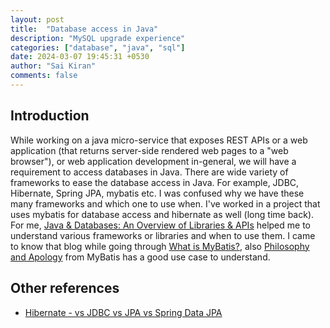 ```yaml
---
layout: post
title:  "Database access in Java"
description: "MySQL upgrade experience"
categories: ["database", "java", "sql"]
date: 2024-03-07 19:45:31 +0530
author: "Sai Kiran"
comments: false
---
```

## Introduction

While working on a java micro-service that exposes REST APIs or a web application (that returns server-side rendered web pages to a "web browser"), or web application development in-general, we will have a requirement to access databases in Java.
There are wide variety of frameworks to ease the database access in Java. For example, JDBC, Hibernate, Spring JPA, mybatis etc. I was confused why we have these many frameworks and which one to use when.
I've worked in a project that uses mybatis for database access and hibernate as well (long time back). For me, [Java & Databases: An Overview of Libraries & APIs](https://web.archive.org/web/20240127202222/https://www.marcobehler.com/guides/java-databases) helped me to understand various frameworks or libraries and when to use them. I came to know that blog while going through [What is MyBatis?](https://web.archive.org/web/20240109210529/https://mybatis.org/mybatis-3/), also [Philosophy and Apology](https://web.archive.org/web/20231130234426/https://mybatis.org/generator/philosophy.html) from MyBatis has a good use case to understand. 

## Other references

- [Hibernate - vs JDBC vs JPA vs Spring Data JPA](https://dev.to/yigi/hibernate-vs-jdbc-vs-jpa-vs-spring-data-jpa-1421)